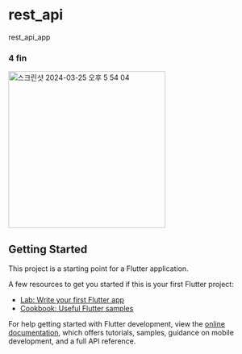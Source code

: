 # rest_api

rest_api_app


### 4 fin
<img width="311" alt="스크린샷 2024-03-25 오후 5 54 04" src="https://github.com/mimgggg4444/-I-flutter_api_app_randomNameApi_2024/assets/66135779/30910497-60ad-4a5c-b8f0-6ba00508ec13">


## Getting Started

This project is a starting point for a Flutter application.

A few resources to get you started if this is your first Flutter project:

- [Lab: Write your first Flutter app](https://docs.flutter.dev/get-started/codelab)
- [Cookbook: Useful Flutter samples](https://docs.flutter.dev/cookbook)

For help getting started with Flutter development, view the
[online documentation](https://docs.flutter.dev/), which offers tutorials,
samples, guidance on mobile development, and a full API reference.
